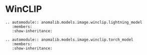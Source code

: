 # WinCLIP

```{eval-rst}
.. automodule:: anomalib.models.image.winclip.lightning_model
   :members:
   :show-inheritance:
```

```{eval-rst}
.. automodule:: anomalib.models.image.winclip.torch_model
   :members:
   :show-inheritance:
```
